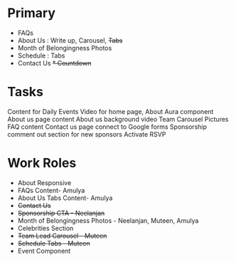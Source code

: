 # Primary

* FAQs
* About Us : Write up, Carousel, ~~Tabs~~
* Month of Belongingness Photos
* Schedule : Tabs
* Contact Us
~~* Countdown~~

# Tasks

Content for Daily Events
Video for home page, About Aura component
About us page content
About us background video
Team Carousel Pictures
FAQ content
Contact us page connect to Google forms
Sponsorship comment out section for new sponsors
Activate RSVP


# Work Roles

* About Responsive
* FAQs Content- Amulya
* About Us Tabs Content- Amulya
* ~~Contact Us~~
* ~~Sponsorship CTA - Neelanjan~~
* Month of Belongingness Photos - Neelanjan, Muteen, Amulya
* Celebrities Section
* ~~Team Lead Carousel - Muteen~~
* ~~Schedule Tabs - Muteen~~
* Event Component